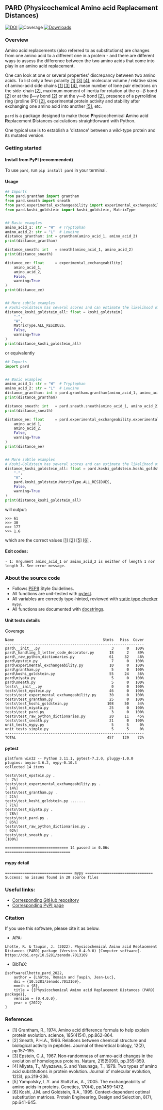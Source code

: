 ## PARD (Physicochemical Amino acid Replacement Distances)
[![DOI](https://zenodo.org/badge/526882024.svg)](https://zenodo.org/badge/latestdoi/526882024)
![Coverage](
readme_resources/coverage.svg
)
[![Downloads](https://pepy.tech/badge/pard)](https://pepy.tech/project/pard)

### Overview
Amino acid replacements (also referred to as substitutions) are changes from one amino acid to a different one in a
protein - and there are different ways to assess the difference between the two amino acids that come into play in an
amino acid replacement.

One can look at one or several properties' discrepancy between two amino acids.
To list only a few: polarity
[[1]](https://www.science.org/doi/10.1126/science.185.4154.862) [[3]](https://www.nature.com/articles/215355a0) 
[[4]](https://link.springer.com/article/10.1007/BF01732340),
molecular volume / relative sizes of amino-acid side chains 
[[1]](https://www.science.org/doi/10.1126/science.185.4154.862) [[3]](https://www.nature.com/articles/215355a0)
[[4]](https://link.springer.com/article/10.1007/BF01732340), 
mean number of lone pair electrons on the side-chain
[[2]](https://www.sciencedirect.com/science/article/abs/pii/0022519366901123),
maximum moment of inertia for rotation at the α―β bond
[[2]](https://www.sciencedirect.com/science/article/abs/pii/0022519366901123)
or at the β―γ bond [[2]](https://www.sciencedirect.com/science/article/abs/pii/0022519366901123)
or at the γ―δ bond [[2]](https://www.sciencedirect.com/science/article/abs/pii/0022519366901123), 
presence of a pyrrolidine ring (proline (P))
[[2]](https://www.sciencedirect.com/science/article/abs/pii/0022519366901123), 
experimental protein activity and stability after exchanging one amino acid into another
[[5]](https://pubmed.ncbi.nlm.nih.gov/15944362/),
etc.

`pard` is a package designed to make those **P**hysicochemical **A**mino acid **R**eplacement **D**istances calculations
straightforward with Python.

One typical use is to establish a 'distance' between a wild-type protein and its mutated version.


### Getting started
#### Install from PyPI (recommended)
To use `pard`, run `pip install pard` in your terminal.

#### Usage
```py
## Imports
from pard.grantham import grantham
from pard.sneath import sneath
from pard.experimental_exchangeability import experimental_exchangeability
from pard.koshi_goldstein import koshi_goldstein, MatrixType


## Basic examples
amino_acid_1: str = "W"  # Tryptophan
amino_acid_2: str = "L"  # Leucine
distance_grantham: int = grantham(amino_acid_1, amino_acid_2)
print(distance_grantham)

distance_sneath: int   = sneath(amino_acid_1, amino_acid_2)
print(distance_sneath)

distance_ee: float     = experimental_exchangeability(
    amino_acid_1, 
    amino_acid_2, 
    False, 
    warning=True
)
print(distance_ee)


## More subtle examples
# Koshi-Goldstein has several scores and can estimate the likelihood of InDels
distance_koshi_goldstein_all: float = koshi_goldstein(
    "-",
    "A",
    MatrixType.ALL_RESIDUES,
    False,
    warning=True
)
print(distance_koshi_goldstein_all)
```
or equivalently
```py
## Imports
import pard


## Basic examples
amino_acid_1: str = "W"  # Tryptophan
amino_acid_2: str = "L"  # Leucine
distance_grantham: int = pard.grantham.grantham(amino_acid_1, amino_acid_2)
print(distance_grantham)

distance_sneath: int   = pard.sneath.sneath(amino_acid_1, amino_acid_2)
print(distance_sneath)

distance_ee: float     = pard.experimental_exchangeability.experimental_exchangeability(
    amino_acid_1,
    amino_acid_2,
    False,
    warning=True
)
print(distance_ee)


## More subtle examples
# Koshi-Goldstein has several scores and can estimate the likelihood of InDels
distance_koshi_goldstein_all: float = pard.koshi_goldstein.koshi_goldstein(
    "-",
    "A",
    pard.koshi_goldstein.MatrixType.ALL_RESIDUES,
    False,
    warning=True
)
print(distance_koshi_goldstein_all)
```
will output:
```
>>> 61
>>> 30
>>> 177
>>> 1.6
```
which are the correct values 
[[1]](https://www.science.org/doi/10.1126/science.185.4154.862)
[[2]](https://www.sciencedirect.com/science/article/abs/pii/0022519366901123)
[[5]](https://pubmed.ncbi.nlm.nih.gov/15944362/)
[[6]](https://academic.oup.com/peds/article-abstract/8/7/641/1465446)
.

#### Exit codes:
```
- 1: Argument amino_acid_1 or amino_acid_2 is neither of length 1 nor length 3. See error message.
```

### About the source code
- Follows [PEP8](https://peps.python.org/pep-0008/) Style Guidelines.
- All functions are unit-tested with [pytest](https://docs.pytest.org/en/6.2.x/).
- All variables are correctly type-hinted, reviewed with [static type checker](https://mypy.readthedocs.io/en/stable/)
`mypy`.
- All functions are documented with [docstrings](https://www.python.org/dev/peps/pep-0257/).


#### Unit tests details
Coverage
```
Name                                         Stmts   Miss  Cover
----------------------------------------------------------------
pard\__init__.py                                 3      0   100%
pard\_handling_3_letter_code_decorator.py       18      2    89%
pard\_raw_python_dictionaries.py                61     32    48%
pard\epstein.py                                  7      0   100%
pard\experimental_exchangeability.py            10      0   100%
pard\grantham.py                                 5      0   100%
pard\koshi_goldstein.py                         55     24    56%
pard\miyata.py                                   5      0   100%
pard\sneath.py                                   5      0   100%
tests\__init__.py                                0      0   100%
tests\test_epstein.py                           46      0   100%
tests\test_experimental_exchangeability.py      30      0   100%
tests\test_grantham.py                          25      0   100%
tests\test_koshi_goldstein.py                  108     50    54%
tests\test_miyata.py                            25      0   100%
tests\test_pard.py                               3      0   100%
tests\test_raw_python_dictionaries.py           20     11    45%
tests\test_sneath.py                            21      0   100%
unit_tests_mypy.py                               5      5     0%
unit_tests_simple.py                             5      5     0%
----------------------------------------------------------------
TOTAL                                          457    129    72%
```

#### pytest
```
platform win32 -- Python 3.11.1, pytest-7.2.0, pluggy-1.0.0
plugins: anyio-3.6.2, mypy-0.10.3
collected 14 items

tests\test_epstein.py .                                                  [  7%]
tests\test_experimental_exchangeability.py .                             [ 14%]
tests\test_grantham.py .                                                 [ 21%]
tests\test_koshi_goldstein.py .......                                    [ 71%]
tests\test_miyata.py .                                                   [ 78%]
tests\test_pard.py .                                                     [ 85%]
tests\test_raw_python_dictionaries.py .                                  [ 92%]
tests\test_sneath.py .                                                   [100%]

============================= 14 passed in 0.06s ==============================
```

#### mypy detail
```
=============================== mypy ===============================
Success: no issues found in 20 source files
```

### Useful links:
- [Corresponding GitHub repository](https://github.com/MICS-Lab/pard)
- [Corresponding PyPI page](https://pypi.org/project/pard/)


### Citation
If you use this software, please cite it as below.

- APA:

`
Lhotte, R. & Taupin, J. (2022).
Physicochemical Amino acid Replacement Distances (PARD) package (Version 0.4.0.0) [Computer software].
https://doi.org/10.5281/zenodo.7013169
`

- BibTeX:

```
@software{lhotte_pard_2022,
    author = {Lhotte, Romain and Taupin, Jean-Luc},
    doi = {10.5281/zenodo.7013169},
    month = {8},
    title = {{Physicochemical Amino acid Replacement Distances (PARD) package}},
    version = {0.4.0.0},
    year = {2022}
}
```


### References
- [1] Grantham, R., 1974. Amino acid difference formula to help explain protein evolution. science, 185(4154), 
pp.862-864.
- [2] Sneath, P.H.A., 1966. Relations between chemical structure and biological activity in peptides. Journal of
theoretical biology, 12(2), pp.157-195.
- [3] Epstein, C.J., 1967. Non-randomness of ammo-acid changes in the evolution of homologous proteins. Nature,
215(5099), pp.355-359.
- [4] Miyata, T., Miyazawa, S. and Yasunaga, T., 1979. Two types of amino acid substitutions in protein evolution. 
Journal of molecular evolution, 12(3), pp.219-236.
- [5] Yampolsky, L.Y. and Stoltzfus, A., 2005. The exchangeability of amino acids in proteins. Genetics, 170(4), 
pp.1459-1472.
- [6] Koshi, J.M. and Goldstein, R.A., 1995. Context-dependent optimal substitution matrices. Protein Engineering,
Design and Selection, 8(7), pp.641-645.

